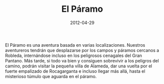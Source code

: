 ﻿---
title: 'El Páramo'
summary: 'Una entretenida aventura que casi podrían considerarse una suma de varias en las que los aventureros tendrán que ir correteando de un lado a otro resolviendo las diferentes misiones impuestas.'
authors:
  - Pedro Gil
date: 2012-04-29
type: post
categories:
- Oficial
tags:
- misterio
- conspiraciones
- aventura
minlevels: "2"
maxlevels: "4"
prices: gratis
session: "3"
mincharacters: "4"
maxcharacters: "6"
eval: oficial
cover: "el-paramo.jpg"
download: "el-paramo.pdf"
moreinfo: "https://holocubierta.com/descargas/rol/LME/rol-LME-ES-su-El_paramo.pdf"
license: "OGL"
draft: false

---

El Páramo es una aventura basada en varias localizaciones. Nuestros aventureros tendrán que desplazarse por los campos y páramos cercanos a Robleda, internándose incluso en los peligrosos cenagales del Gran Pantano.
Más tarde, si todo va bien y consiguen sobrevivir a los peligros del camino, podrán visitar la pequeña villa de Alameda, dar una vuelta por el fuerte empalizado de Rocagarganta e incluso llegar más allá, hasta el misterioso túmulo que
aguarda en el páramo.
